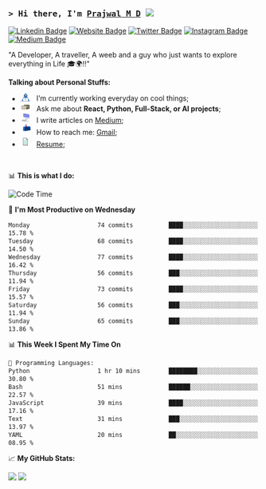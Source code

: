 ### <samp>&gt; Hi there, I'm <a href="https://prajwalmd.vercel.app/" target="_blank">Prajwal M D</a> <img src="https://media.giphy.com/media/hvRJCLFzcasrR4ia7z/giphy.gif" width="25"> </samp>

[![Linkedin Badge](https://img.shields.io/badge/-LinkedIn-0e76a8?style=flat-square&logo=Linkedin&logoColor=white)](https://www.linkedin.com/in/prajwal-m-d)
[![Website Badge](https://img.shields.io/badge/Website-3b5998?style=flat-square&logo=google-chrome&logoColor=white)](https://prajwalmd.vercel.app/)
[![Twitter Badge](https://img.shields.io/badge/-Twitter-00acee?style=flat-square&logo=Twitter&logoColor=white)](https://x.com/PrajwalMD18)
[![Instagram Badge](https://img.shields.io/badge/-Instagram-e4405f?style=flat-square&logo=Instagram&logoColor=white)](https://www.instagram.com/_.praj.wal._/)
[![Medium Badge](https://img.shields.io/badge/medium-%2312100E.svg?&style=for-square&logo=medium&logoColor=white)](https://medium.com/@prajju.18gryphon)

"A Developer, A traveller, A weeb and a guy who just wants to explore everything in Life 🎓🌍‼️"
  

**Talking about Personal Stuffs:**

- <img src="assets/developer.gif" width="21" />&nbsp;&nbsp; I’m currently working everyday on cool things;
- <img src="assets/message.gif" width="21" />&nbsp;&nbsp; Ask me about **React, Python, Full-Stack, or AI projects**;
- <img src="assets/laptop.gif" width="21" />&nbsp;&nbsp; I write articles on [Medium](https://medium.com/@prajju.18gryphon);
- <img src="assets/letterbox.gif" width="21" />&nbsp;&nbsp; How to reach me: [Gmail](prajju.18gryphon@gmail.com);
- <img src="assets/doc.gif" width="21" />&nbsp;&nbsp; [Resume](https://portfoliochatbot-h3zm.onrender.com/resume);

</br>

📊 **This is what I do:**
<!--START_SECTION:waka-->
![Code Time](http://img.shields.io/badge/Code%20Time-15%20hrs%205%20mins-blue)

📅 **I'm Most Productive on Wednesday** 

```text
Monday                   74 commits          ████░░░░░░░░░░░░░░░░░░░░░   15.78 % 
Tuesday                  68 commits          ████░░░░░░░░░░░░░░░░░░░░░   14.50 % 
Wednesday                77 commits          ████░░░░░░░░░░░░░░░░░░░░░   16.42 % 
Thursday                 56 commits          ███░░░░░░░░░░░░░░░░░░░░░░   11.94 % 
Friday                   73 commits          ████░░░░░░░░░░░░░░░░░░░░░   15.57 % 
Saturday                 56 commits          ███░░░░░░░░░░░░░░░░░░░░░░   11.94 % 
Sunday                   65 commits          ███░░░░░░░░░░░░░░░░░░░░░░   13.86 % 
```


📊 **This Week I Spent My Time On** 

```text
💬 Programming Languages: 
Python                   1 hr 10 mins        ████████░░░░░░░░░░░░░░░░░   30.80 % 
Bash                     51 mins             ██████░░░░░░░░░░░░░░░░░░░   22.57 % 
JavaScript               39 mins             ████░░░░░░░░░░░░░░░░░░░░░   17.16 % 
Text                     31 mins             ███░░░░░░░░░░░░░░░░░░░░░░   13.97 % 
YAML                     20 mins             ██░░░░░░░░░░░░░░░░░░░░░░░   08.95 % 
```


<!--END_SECTION:waka-->


📈 **My GitHub Stats:**

<p>
  <img height="180em" src="https://github-readme-stats.vercel.app/api?username=Prajwal18-MD&show_icons=true&hide_border=true&count_private=true&include_all_commits=true" />
  <img height="180em" src="https://github-readme-stats.vercel.app/api/top-langs/?username=Prajwal18-MD&exclude_repo=KNN-Image-Classification&show_icons=true&hide_border=true&layout=compact&langs_count=8"/>
</p>
